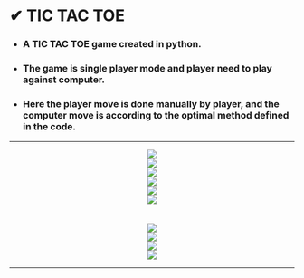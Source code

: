 # ✔ TIC TAC TOE
- ### A TIC TAC TOE game created in python.
- ### The game is single player mode and player need to play against computer.
- ### Here the player move is done manually by player, and the computer move is according to the optimal method defined in the code.

****

<p align="center">
  <img src="Images/1.png" /><br>
  <img src="Images/2.png" /><br>
  <img src="Images/3.png" /><br>
  <img src="Images/4.png" /><br>
  <img src="Images/5.png" /><br>
  <img src="Images/6.png" /><br><br><br>
  <img src="Images/7.png" /><br>
  <img src="Images/8.png" /><br>
  <img src="Images/9.png" /><br>
  <img src="Images/10.png" /><br>
</p>

****